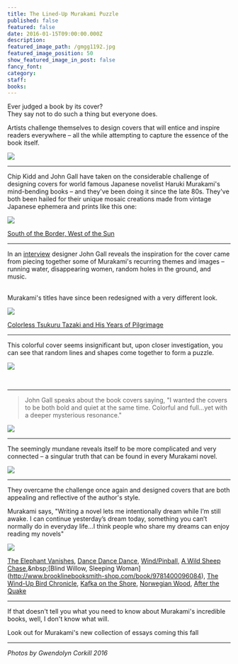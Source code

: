 ```yaml
---
title: The Lined-Up Murakami Puzzle
published: false
featured: false
date: 2016-01-15T09:00:00.000Z
description:
featured_image_path: /gmgg1192.jpg
featured_image_position: 50
show_featured_image_in_post: false
fancy_font:
category:
staff:
books:
---
```



Ever judged a book by its cover?
<br>They say not to do such a thing but everyone does.

Artists challenge themselves to design covers that will entice and inspire readers everywhere – all the while attempting to capture the essence of the book itself.&nbsp;

![](/uploads/versions/gmgg1286---x----3276-2184x---.jpg)

---

Chip Kidd and John Gall have taken on the considerable challenge of designing covers for world famous Japanese novelist Haruki Murakami's mind-bending books – and they've been doing it since the late 80s. They've both been hailed for their unique mosaic creations made from vintage Japanese ephemera and prints like this one:

![](/uploads/versions/gmgg1311---x----3114-2076x---.jpg)

[South of the Border, West of the Sun](http://www.brooklinebooksmith-shop.com/book/9780679767398)

---

In an [interview](http://www.harukimurakami.com/resource_category/q_and_a)&nbsp;designer John Gall reveals the inspiration for the cover came from piecing together some of Murakami's recurring themes and images – running water, disappearing women, random holes in the ground, and music.&nbsp;

<br>Murakami's titles have since been redesigned with a very different look.&nbsp;

![](/uploads/versions/gmgg1314---x----2166-1630x---.jpg)

[Colorless Tsukuru Tazaki and His Years of Pilgrimage](http://www.brooklinebooksmith-shop.com/book/9780679767398)

---

This colorful cover seems insignificant but, upon closer investigation, you can see that random lines and shapes come together to form a puzzle. &nbsp;

![](/uploads/versions/gmgg1142---x----2824-1883x---.jpg)

&nbsp;

---

> John Gall speaks about the book covers saying, "I wanted the covers to be both bold and quiet at the same time. Colorful and full…yet with a deeper mysterious resonance."

![](/uploads/versions/gmgg1190---x----1638-2457x---.jpg)

---

The seemingly mundane reveals itself to be more complicated and very connected – a singular truth that can be found in every Murakami novel. &nbsp;

![](/uploads/versions/gmgg1235---x----3276-2184x---.jpg)

---

They overcame the challenge once again and designed covers that are both appealing and reflective of the author's style.&nbsp;

Murakami says, "Writing a novel lets me intentionally dream while I’m still awake. I can continue yesterday’s dream today, something you can’t normally do in everyday life…I think people who share my dreams can enjoy reading my novels"

![](/uploads/versions/gmgg1202---x----2135-2755x---.jpg)

[The Elephant Vanishes](http://www.brooklinebooksmith-shop.com/book/9780679750536), [Dance Dance Dance](http://www.brooklinebooksmith-shop.com/book/9780679753797), [Wind/Pinball](http://www.brooklinebooksmith-shop.com/book/9780804170147),&nbsp;[A Wild Sheep Chase](http://www.brooklinebooksmith-shop.com/book/9780375718946,),&nbsp;[Blind Willow, Sleeping Woman](http://www.brooklinebooksmith-shop.com/book/9781400096084),&nbsp;[The Wind-Up Bird Chronicle](http://www.brooklinebooksmith-shop.com/book/9780679775430), [Kafka on the Shore](http://www.brooklinebooksmith-shop.com/book/9781400079278), [Norwegian Wood](http://www.brooklinebooksmith-shop.com/book/9780375704024), [After the Quake](http://www.brooklinebooksmith-shop.com/book/9780375713279)

---

If that doesn't tell you what you need to know about Murakami's incredible books, well, I don't know what will.&nbsp;

Look out for Murakami's new collection of essays coming this fall

---

*Photos by Gwendolyn Corkill 2016*